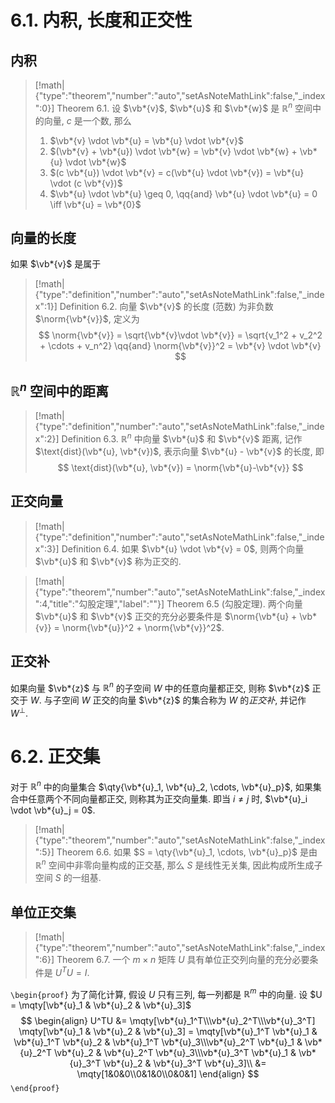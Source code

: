 # 6.1. 内积, 长度和正交性

## 内积

> [!math|{"type":"theorem","number":"auto","setAsNoteMathLink":false,"_index":0}] Theorem 6.1.
> 设 $\vb*{v}$, $\vb*{u}$ 和 $\vb*{w}$ 是 $\mathbb{R}^n$ 空间中的向量, $c$ 是一个数, 那么
> 1. $\vb*{v} \vdot \vb*{u} = \vb*{u} \vdot \vb*{v}$
> 2. $(\vb*{v} + \vb*{u}) \vdot \vb*{w} = \vb*{v} \vdot \vb*{w} + \vb*{u} \vdot \vb*{w}$
> 3. $(c \vb*{u}) \vdot \vb*{v} = c(\vb*{u} \vdot \vb*{v}) = \vb*{u} \vdot (c \vb*{v})$
> 4. $\vb*{u} \vdot \vb*{u} \geq 0, \qq{and} \vb*{u} \vdot \vb*{u} = 0 \iff \vb*{u} = \vb*{0}$

## 向量的长度

如果 $\vb*{v}$ 是属于

> [!math|{"type":"definition","number":"auto","setAsNoteMathLink":false,"_index":1}] Definition 6.2.
> 向量 $\vb*{v}$ 的长度 (范数) 为非负数 $\norm{\vb*{v}}$, 定义为
> $$
> \norm{\vb*{v}} = \sqrt{\vb*{v}\vdot \vb*{v}} = \sqrt{v_1^2 + v_2^2 + \cdots + v_n^2} \qq{and} \norm{\vb*{v}}^2 = \vb*{v} \vdot \vb*{v}
> $$ 

## $\mathbb{R}^n$ 空间中的距离

> [!math|{"type":"definition","number":"auto","setAsNoteMathLink":false,"_index":2}] Definition 6.3.
> $\mathbb{R}^n$ 中向量 $\vb*{u}$ 和 $\vb*{v}$ 距离, 记作 $\text{dist}(\vb*{u}, \vb*{v})$, 表示向量 $\vb*{u} - \vb*{v}$ 的长度, 即
> $$
> \text{dist}(\vb*{u}, \vb*{v}) = \norm{\vb*{u}-\vb*{v}}
> $$


## 正交向量

> [!math|{"type":"definition","number":"auto","setAsNoteMathLink":false,"_index":3}] Definition 6.4.
> 如果 $\vb*{u} \vdot \vb*{v} = 0$, 则两个向量 $\vb*{u}$ 和 $\vb*{v}$ 称为正交的.

> [!math|{"type":"theorem","number":"auto","setAsNoteMathLink":false,"_index":4,"title":"勾股定理","label":""}] Theorem 6.5 (勾股定理).
> 两个向量 $\vb*{u}$ 和 $\vb*{v}$ 正交的充分必要条件是 $\norm{\vb*{u} + \vb*{v}} = \norm{\vb*{u}}^2 + \norm{\vb*{v}}^2$.

## 正交补

如果向量 $\vb*{z}$ 与 $\mathbb{R}^n$ 的子空间 $W$ 中的任意向量都正交, 则称 $\vb*{z}$ 正交于 $W$. 与子空间 $W$ 正交的向量 $\vb*{z}$ 的集合称为 $W$ 的*正交补*, 并记作 $W^\perp$.

# 6.2. 正交集

对于 $\mathbb{R}^n$ 中的向量集合 $\qty{\vb*{u}_1, \vb*{u}_2, \cdots, \vb*{u}_p}$, 如果集合中任意两个不同向量都正交, 则称其为正交向量集. 即当 $i \neq j$ 时, $\vb*{u}_i \vdot \vb*{u}_j = 0$.

> [!math|{"type":"theorem","number":"auto","setAsNoteMathLink":false,"_index":5}] Theorem 6.6.
> 如果 $S = \qty{\vb*{u}_1, \cdots, \vb*{u}_p}$ 是由 $\mathbb{R}^n$ 空间中非零向量构成的正交基, 那么 $S$ 是线性无关集, 因此构成所生成子空间 $S$ 的一组基.

## 单位正交集

> [!math|{"type":"theorem","number":"auto","setAsNoteMathLink":false,"_index":6}] Theorem 6.7.
> 一个 $m \times n$ 矩阵 $U$ 具有单位正交列向量的充分必要条件是 $U^TU=I$.

`\begin{proof}`
为了简化计算, 假设 $U$ 只有三列, 每一列都是 $\mathbb{R}^m$ 中的向量. 设 $U = \mqty[\vb*{u}_1 & \vb*{u}_2 & \vb*{u}_3]$
$$
\begin{align}
U^TU &= \mqty[\vb*{u}_1^T\\\vb*{u}_2^T\\\vb*{u}_3^T]
\mqty[\vb*{u}_1 & \vb*{u}_2 & \vb*{u}_3]
= \mqty[\vb*{u}_1^T \vb*{u}_1 & \vb*{u}_1^T \vb*{u}_2 & \vb*{u}_1^T \vb*{u}_3\\\vb*{u}_2^T \vb*{u}_1 & \vb*{u}_2^T \vb*{u}_2 & \vb*{u}_2^T \vb*{u}_3\\\vb*{u}_3^T \vb*{u}_1 & \vb*{u}_3^T \vb*{u}_2 & \vb*{u}_3^T \vb*{u}_3]\\
&= \mqty[1&0&0\\0&1&0\\0&0&1]
\end{align}
$$
`\end{proof}`





